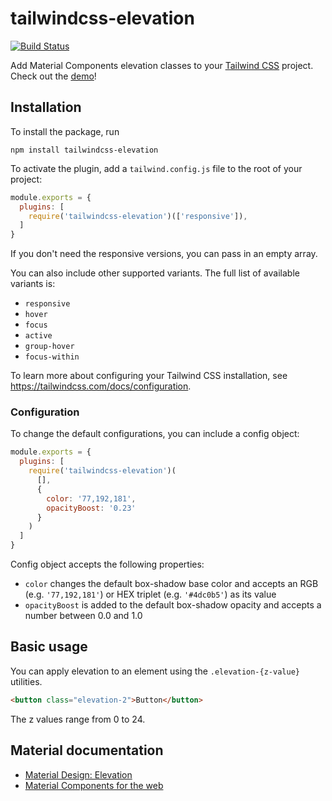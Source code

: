 # tailwindcss-elevation
[![Build Status](https://travis-ci.com/jonaskay/tailwindcss-elevation.svg?branch=master)](https://travis-ci.com/jonaskay/tailwindcss-elevation)

Add Material Components elevation classes to your [Tailwind CSS](https://tailwindcss.com/docs/what-is-tailwind/) project. Check out the [demo](https://jonaskay.github.io/tailwindcss-elevation/)!

## Installation

To install the package, run

    npm install tailwindcss-elevation

To activate the plugin, add a `tailwind.config.js` file to the root of your project:

```javascript
module.exports = {
  plugins: [
    require('tailwindcss-elevation')(['responsive']),
  ]
}
```

If you don't need the responsive versions, you can pass in an empty array.

You can also include other supported variants. The full list of available variants is:

* `responsive`
* `hover`
* `focus`
* `active`
* `group-hover`
* `focus-within`

To learn more about configuring your Tailwind CSS installation, see https://tailwindcss.com/docs/configuration.

### Configuration

To change the default configurations, you can include a config object:

```javascript
module.exports = {
  plugins: [
    require('tailwindcss-elevation')(
      [],
      {
        color: '77,192,181',
        opacityBoost: '0.23'
      }
    )
  ]
}
```

Config object accepts the following properties:

* `color` changes the default box-shadow base color and accepts an RGB (e.g. `'77,192,181'`) or HEX triplet (e.g. `'#4dc0b5'`) as its value
* `opacityBoost` is added to the default box-shadow opacity and accepts a number between 0.0 and 1.0

## Basic usage

You can apply elevation to an element using the `.elevation-{z-value}` utilities.

```html
<button class="elevation-2">Button</button>
```

The z values range from 0 to 24.

## Material documentation
* [Material Design: Elevation](https://material.io/design/environment/elevation.html)
* [Material Components for the web](https://material.io/develop/web/)
